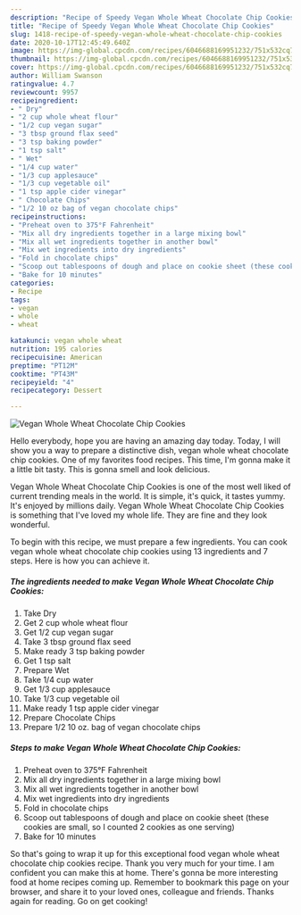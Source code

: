 ```yaml
---
description: "Recipe of Speedy Vegan Whole Wheat Chocolate Chip Cookies"
title: "Recipe of Speedy Vegan Whole Wheat Chocolate Chip Cookies"
slug: 1418-recipe-of-speedy-vegan-whole-wheat-chocolate-chip-cookies
date: 2020-10-17T12:45:49.640Z
image: https://img-global.cpcdn.com/recipes/6046688169951232/751x532cq70/vegan-whole-wheat-chocolate-chip-cookies-recipe-main-photo.jpg
thumbnail: https://img-global.cpcdn.com/recipes/6046688169951232/751x532cq70/vegan-whole-wheat-chocolate-chip-cookies-recipe-main-photo.jpg
cover: https://img-global.cpcdn.com/recipes/6046688169951232/751x532cq70/vegan-whole-wheat-chocolate-chip-cookies-recipe-main-photo.jpg
author: William Swanson
ratingvalue: 4.7
reviewcount: 9957
recipeingredient:
- " Dry"
- "2 cup whole wheat flour"
- "1/2 cup vegan sugar"
- "3 tbsp ground flax seed"
- "3 tsp baking powder"
- "1 tsp salt"
- " Wet"
- "1/4 cup water"
- "1/3 cup applesauce"
- "1/3 cup vegetable oil"
- "1 tsp apple cider vinegar"
- " Chocolate Chips"
- "1/2 10 oz bag of vegan chocolate chips"
recipeinstructions:
- "Preheat oven to 375°F Fahrenheit"
- "Mix all dry ingredients together in a large mixing bowl"
- "Mix all wet ingredients together in another bowl"
- "Mix wet ingredients into dry ingredients"
- "Fold in chocolate chips"
- "Scoop out tablespoons of dough and place on cookie sheet (these cookies are small, so I counted 2 cookies as one serving)"
- "Bake for 10 minutes"
categories:
- Recipe
tags:
- vegan
- whole
- wheat

katakunci: vegan whole wheat 
nutrition: 195 calories
recipecuisine: American
preptime: "PT12M"
cooktime: "PT43M"
recipeyield: "4"
recipecategory: Dessert

---
```



![Vegan Whole Wheat Chocolate Chip Cookies](https://img-global.cpcdn.com/recipes/6046688169951232/751x532cq70/vegan-whole-wheat-chocolate-chip-cookies-recipe-main-photo.jpg)

Hello everybody, hope you are having an amazing day today. Today, I will show you a way to prepare a distinctive dish, vegan whole wheat chocolate chip cookies. One of my favorites food recipes. This time, I'm gonna make it a little bit tasty. This is gonna smell and look delicious.

Vegan Whole Wheat Chocolate Chip Cookies is one of the most well liked of current trending meals in the world. It is simple, it's quick, it tastes yummy. It's enjoyed by millions daily. Vegan Whole Wheat Chocolate Chip Cookies is something that I've loved my whole life. They are fine and they look wonderful.




To begin with this recipe, we must prepare a few ingredients. You can cook vegan whole wheat chocolate chip cookies using 13 ingredients and 7 steps. Here is how you can achieve it.

<!--inarticleads1-->

##### The ingredients needed to make Vegan Whole Wheat Chocolate Chip Cookies:

1. Take  Dry
1. Get 2 cup whole wheat flour
1. Get 1/2 cup vegan sugar
1. Take 3 tbsp ground flax seed
1. Make ready 3 tsp baking powder
1. Get 1 tsp salt
1. Prepare  Wet
1. Take 1/4 cup water
1. Get 1/3 cup applesauce
1. Take 1/3 cup vegetable oil
1. Make ready 1 tsp apple cider vinegar
1. Prepare  Chocolate Chips
1. Prepare 1/2 10 oz. bag of vegan chocolate chips




<!--inarticleads2-->

##### Steps to make Vegan Whole Wheat Chocolate Chip Cookies:

1. Preheat oven to 375°F Fahrenheit
1. Mix all dry ingredients together in a large mixing bowl
1. Mix all wet ingredients together in another bowl
1. Mix wet ingredients into dry ingredients
1. Fold in chocolate chips
1. Scoop out tablespoons of dough and place on cookie sheet (these cookies are small, so I counted 2 cookies as one serving)
1. Bake for 10 minutes




So that's going to wrap it up for this exceptional food vegan whole wheat chocolate chip cookies recipe. Thank you very much for your time. I am confident you can make this at home. There's gonna be more interesting food at home recipes coming up. Remember to bookmark this page on your browser, and share it to your loved ones, colleague and friends. Thanks again for reading. Go on get cooking!
